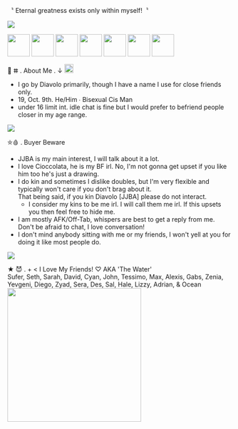 〝 Eternal greatness exists only within myself!〝 

<img src="https://cdn.discordapp.com/attachments/1010148872640811149/1058072349372583966/Illustration3.png">

<img src="https://cdn.discordapp.com/emojis/1003023413062926346.png" width="50"> <img src="https://cdn.discordapp.com/emojis/1003023534676774973.png" width="50"> <img src="https://cdn.discordapp.com/emojis/1003023302605930506.png" width="50"> <img src="https://cdn.discordapp.com/emojis/1003023826742947880.png" width="50"> <img src="https://cdn.discordapp.com/emojis/1003023679585787954.png" width="50"> <img src="https://cdn.discordapp.com/attachments/1010148872640811149/1058070671558709379/Illustration5.png" width="50"> <img src="https://cdn.discordapp.com/emojis/1003023679585787954.png" width="50">

 💉 ⵌ . About Me . ↓ <img src="https://cdn.discordapp.com/emojis/1048816773992022036.gif" width="20">
  * I go by Diavolo primarily, though I have a name I use for close friends only. 
   * 19, Oct. 9th. He/Him ∙ Bisexual Cis Man
   * under 16 limit int. idle chat is fine but I would prefer to befriend people closer in my age range.

<img src="https://im4.ezgif.com/tmp/ezgif-4-1af34943ae.gif">

 ⛤🩸 . Buyer Beware
   * JJBA is my main interest, I will talk about it a lot.
   * I love Cioccolata, he is my BF irl. No, I'm not gonna get upset if you like him too he's just a drawing.
   * I do kin and sometimes I dislike doubles, but I'm very flexible and typically won't care if you don't brag about it.                                                                                                
That being said, if you kin Diavolo [JJBA] please do not interact.
      * I consider my kins to be me irl. I will call them me irl. If this upsets you then feel free to hide me. 
   * I am mostly AFK/Off-Tab, whispers are best to get a reply from me. Don't be afraid to chat, I love conversation!
   * I don't mind anybody sitting with me or my friends, I won't yell at you for doing it like most people do.

<img src="https://im4.ezgif.com/tmp/ezgif-4-1af34943ae.gif">

★ 😈 . + < I Love My Friends! ♡ AKA 'The Water'                                                                                                                          
Sufer, Seth, Sarah, David, Cyan, John, Tessimo, Max, Alexis, Gabs, Zenia, Yevgeni, Diego, Zyad, Sera, Des, Sal, Hale, Lizzy, Adrian, & Ocean
<img src="https://cdn.discordapp.com/attachments/968487206098444318/1052657700930072606/ciodia_ppp.png" width="300">
